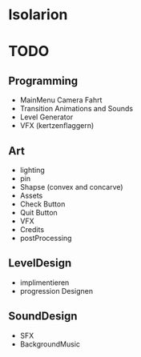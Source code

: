 # Isolarion

# TODO

## Programming

- MainMenu Camera Fahrt
- Transition Animations and Sounds
- Level Generator
- VFX (kertzenflaggern)

## Art

- lighting
- pin
- Shapse (convex and concarve)
- Assets
- Check Button
- Quit Button
- VFX
- Credits
- postProcessing

## LevelDesign

- implimentieren
- progression Designen

## SoundDesign

- SFX
- BackgroundMusic
